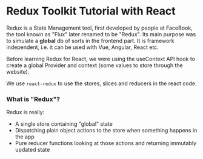 # Redux Toolkit Tutorial with React

Redux is a State Management tool, first developed by people at FaceBook, the tool known as "Flux" later renamed to be "Redux". Its main purpose was to simulate a **global** db of sorts in the frontend part. It is framework independent, i.e. it can be used with Vue, Angular, React etc. 

Before learning Redux for React, we were using the useContext API hook to create a global Provider and context (some values to store through the website).  

We use ```react-redux``` to use the stores, slices and reducers in the react code.

### What is "Redux"?

Redux is really:

- A single store containing "global" state
- Dispatching plain object actions to the store when something happens in the app
- Pure reducer functions looking at those actions and returning immutably updated state


